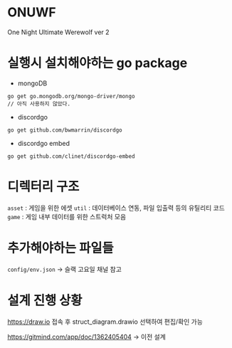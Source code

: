 # ONUWF
One Night Ultimate Werewolf ver 2

# 실행시 설치해야하는 go package

- mongoDB
```
go get go.mongodb.org/mongo-driver/mongo
// 아직 사용하지 않았다.
```

- discordgo
```
go get github.com/bwmarrin/discordgo
```

- discordgo embed
```
go get github.com/clinet/discordgo-embed
```

# 디렉터리 구조

`asset` : 게임을 위한 에셋
`util` : 데이터베이스 연동, 파일 입출력 등의 유틸리티 코드
`game` : 게임 내부 데이터를 위한 스트럭처 모음

# 추가해야하는 파일들

`config/env.json` -> 슬랙 고요일 채널 참고

# 설계 진행 상황

https://draw.io 접속 후 struct_diagram.drawio 선택하여 편집/확인 가능

https://gitmind.com/app/doc/1362405404 -> 이전 설계
